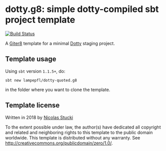 dotty.g8: simple dotty-compiled sbt project template
=================
[![Build Status](https://travis-ci.org/lampepfl/dotty-staging.g8.svg?branch=master)](https://travis-ci.org/lampepfl/dotty-staging.g8)

A [Giter8][g8] template for a minimal [Dotty] staging project.

Template usage
--------------
Using `sbt` version `1.1.5+`, do:
```
sbt new lampepfl/dotty-quoted.g8
```
in the folder where you want to clone the template.

Template license
----------------
Written in 2018 by [Nicolas Stucki]

To the extent possible under law, the author(s) have dedicated all copyright and related
and neighboring rights to this template to the public domain worldwide.
This template is distributed without any warranty. See <http://creativecommons.org/publicdomain/zero/1.0/>.

[g8]: http://www.foundweekends.org/giter8/
[Dotty]: http://dotty.epfl.ch/
[Nicolas Stucki]: https://github.com/nicolasstucki
